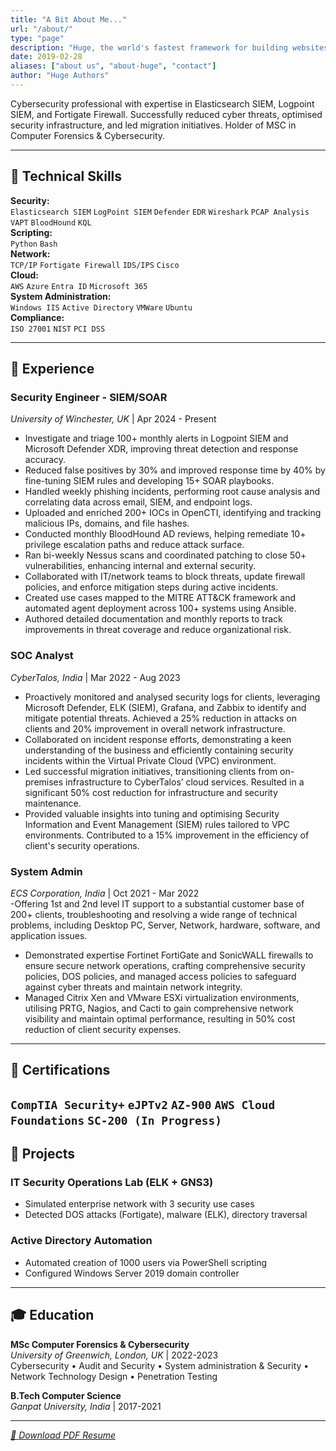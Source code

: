 ```yaml
---
title: "A Bit About Me..."
url: "/about/"
type: "page"
description: "Huge, the world's fastest framework for building websites"
date: 2019-02-28
aliases: ["about us", "about-huge", "contact"]
author: "Huge Authors"
---
```





Cybersecurity professional with expertise in Elasticsearch SIEM, Logpoint SIEM, and Fortigate Firewall. Successfully reduced cyber threats, optimised security infrastructure, and led migration initiatives. Holder of MSC in Computer Forensics & Cybersecurity.

---

## 🔧 Technical Skills  
**Security:**  
`Elasticsearch SIEM` `LogPoint SIEM` `Defender` `EDR` `Wireshark` `PCAP Analysis` `VAPT` `BloodHound` `KQL`  
**Scripting:**  
`Python` `Bash`  
**Network:**  
`TCP/IP` `Fortigate Firewall` `IDS/IPS` `Cisco`  
**Cloud:**  
`AWS` `Azure` `Entra ID` `Microsoft 365`  
**System Administration:**  
`Windows IIS` `Active Directory` `VMWare` `Ubuntu`  
**Compliance:**  
`ISO 27001` `NIST` `PCI DSS`

---

## 💼 Experience  

### **Security Engineer - SIEM/SOAR**  
*University of Winchester, UK* | Apr 2024 - Present  
- Investigate and triage 100+ monthly alerts in Logpoint SIEM and Microsoft Defender XDR, improving threat detection and response
accuracy.  
- Reduced false positives by 30% and improved response time by 40% by fine-tuning SIEM rules and developing 15+ SOAR playbooks.  
- Handled weekly phishing incidents, performing root cause analysis and correlating data across email, SIEM, and endpoint logs.  
- Uploaded and enriched 200+ IOCs in OpenCTI, identifying and tracking malicious IPs, domains, and file hashes.
- Conducted monthly BloodHound AD reviews, helping remediate 10+ privilege escalation paths and reduce attack surface.
- Ran bi-weekly Nessus scans and coordinated patching to close 50+ vulnerabilities, enhancing internal and external security.
- Collaborated with IT/network teams to block threats, update firewall policies, and enforce mitigation steps during active incidents.
- Created use cases mapped to the MITRE ATT&CK framework and automated agent deployment across 100+ systems using Ansible.
- Authored detailed documentation and monthly reports to track improvements in threat coverage and reduce organizational risk.


### **SOC Analyst**  
*CyberTalos, India* | Mar 2022 - Aug 2023  
- Proactively monitored and analysed security logs for clients, leveraging Microsoft Defender, ELK (SIEM), Grafana, and Zabbix to identify and mitigate potential threats. Achieved a 25% reduction in attacks on clients and 20% improvement in overall network infrastructure.
- Collaborated on incident response efforts, demonstrating a keen understanding of the business and efficiently containing security incidents within the Virtual Private Cloud (VPC) environment.
- Led successful migration initiatives, transitioning clients from on-premises infrastructure to CyberTalos’ cloud services. Resulted in a significant 50% cost reduction for infrastructure and security maintenance.
- Provided valuable insights into tuning and optimising Security Information and Event Management (SIEM) rules tailored to VPC environments. Contributed to a 15% improvement in the efficiency of client's security operations.

### **System Admin**  
*ECS Corporation, India* | Oct 2021 - Mar 2022  
-Offering 1st and 2nd level IT support to a substantial customer base of 200+ clients, troubleshooting and resolving a wide range of technical problems, including Desktop PC, Server, Network, hardware, software, and application issues.
- Demonstrated expertise Fortinet FortiGate and SonicWALL firewalls to ensure secure network operations, crafting comprehensive security policies, DOS policies, and managed access policies to safeguard against cyber threats and maintain network integrity.
- Managed Citrix Xen and VMware ESXi virtualization environments, utilising PRTG, Nagios, and Cacti to gain comprehensive network visibility and maintain optimal performance, resulting in 50% cost reduction of client security expenses.
---

## 📜 Certifications  
`CompTIA Security+` `eJPTv2` `AZ-900` `AWS Cloud Foundations` `SC-200 (In Progress)`
---

## 🚀 Projects  

### **IT Security Operations Lab (ELK + GNS3)**  
- Simulated enterprise network with 3 security use cases  
- Detected DOS attacks (Fortigate), malware (ELK), directory traversal  

### **Active Directory Automation**  
- Automated creation of 1000 users via PowerShell scripting  
- Configured Windows Server 2019 domain controller  

---

## 🎓 Education  
**MSc Computer Forensics & Cybersecurity**  
*University of Greenwich, London, UK* | 2022-2023  
Cybersecurity • Audit and Security • System administration & Security • Network Technology Design • Penetration Testing

**B.Tech Computer Science**  
*Ganpat University, India* | 2017-2021  

---

*[📄 Download PDF Resume](/files/Nirmal_Resume.pdf)*

